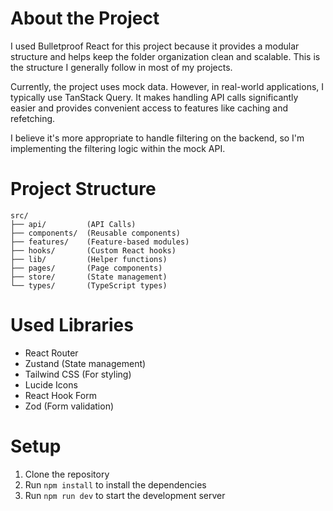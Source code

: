 # About the Project
I used Bulletproof React for this project because it provides a modular structure and helps keep the folder organization clean and scalable. This is the structure I generally follow in most of my projects.

Currently, the project uses mock data. However, in real-world applications, I typically use TanStack Query. It makes handling API calls significantly easier and provides convenient access to features like caching and refetching.

I believe it's more appropriate to handle filtering on the backend, so I'm implementing the filtering logic within the mock API.

# Project Structure
```
src/
├── api/         (API Calls)
├── components/  (Reusable components)
├── features/    (Feature-based modules)
├── hooks/       (Custom React hooks)
├── lib/         (Helper functions)
├── pages/       (Page components)
├── store/       (State management)
└── types/       (TypeScript types)
```

# Used Libraries

- React Router
- Zustand (State management)
- Tailwind CSS (For styling)
- Lucide Icons
- React Hook Form
- Zod (Form validation)


# Setup

1. Clone the repository
2. Run `npm install` to install the dependencies
3. Run `npm run dev` to start the development server



 

